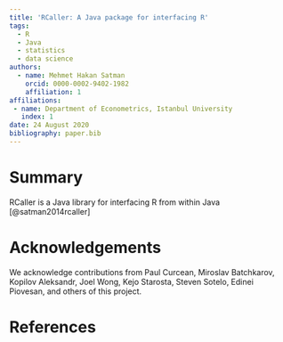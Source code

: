 ```yaml
---
title: 'RCaller: A Java package for interfacing R'
tags:
  - R
  - Java
  - statistics
  - data science
authors:
  - name: Mehmet Hakan Satman
    orcid: 0000-0002-9402-1982
    affiliation: 1
affiliations:
 - name: Department of Econometrics, Istanbul University
   index: 1
date: 24 August 2020
bibliography: paper.bib
---
```


# Summary
RCaller is a Java library for interfacing R from within Java [@satman2014rcaller]


# Acknowledgements

We acknowledge contributions from Paul Curcean, Miroslav Batchkarov, Kopilov Aleksandr, Joel Wong, Kejo Starosta, Steven Sotelo, Edinei Piovesan, and others of this project.

# References

